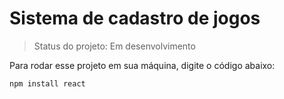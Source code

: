 <h1> Sistema de cadastro de jogos </h1>

> Status do projeto: Em desenvolvimento

Para rodar esse projeto em sua máquina, digite o código abaixo:

```
npm install react 
```
